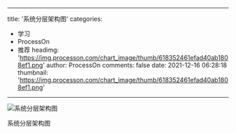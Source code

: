 
---
title: '系统分层架构图'
categories: 
 - 学习
 - ProcessOn
 - 推荐
headimg: 'https://img.processon.com/chart_image/thumb/618352461efad40ab1808ef1.png'
author: ProcessOn
comments: false
date: 2021-12-16 06:28:18
thumbnail: 'https://img.processon.com/chart_image/thumb/618352461efad40ab1808ef1.png'
---

<div>   
<img class="thumb" alt="系统分层架构图" src="https://img.processon.com/chart_image/thumb/618352461efad40ab1808ef1.png" referrerpolicy="no-referrer">
<p>系统分层架构图</p>  
</div>
            